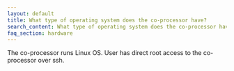 ```yaml
---
layout: default
title: What type of operating system does the co-processor have?
search_content: What type of operating system does the co-processor have?
faq_section: hardware
---
```


The co-processor runs Linux OS. User has direct root access to the co-processor over ssh.
